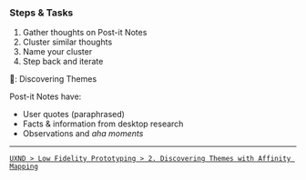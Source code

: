 ### Steps & Tasks
1. Gather thoughts on Post-it Notes
2. Cluster similar thoughts
3. Name your cluster
4. Step back and iterate

 🏁: Discovering Themes

Post-it Notes have:
- User quotes (paraphrased)
- Facts & information from desktop research
- Observations and *aha moments*
 
---
[`UXND > Low Fidelity Prototyping > 2. Discovering Themes with Affinity Mapping`](https://classroom.udacity.com/nanodegrees/nd578/parts/452a47f9-7946-4ad9-8816-d6af3a8d1fa7/modules/2cb854ea-d4cd-47a2-b3bf-d01ff9f7ef63/lessons/70e84e93-6a09-4d9e-861e-3a112516ebf0/concepts/1a1e954b-06af-4d47-b8d1-76f37bdce567)